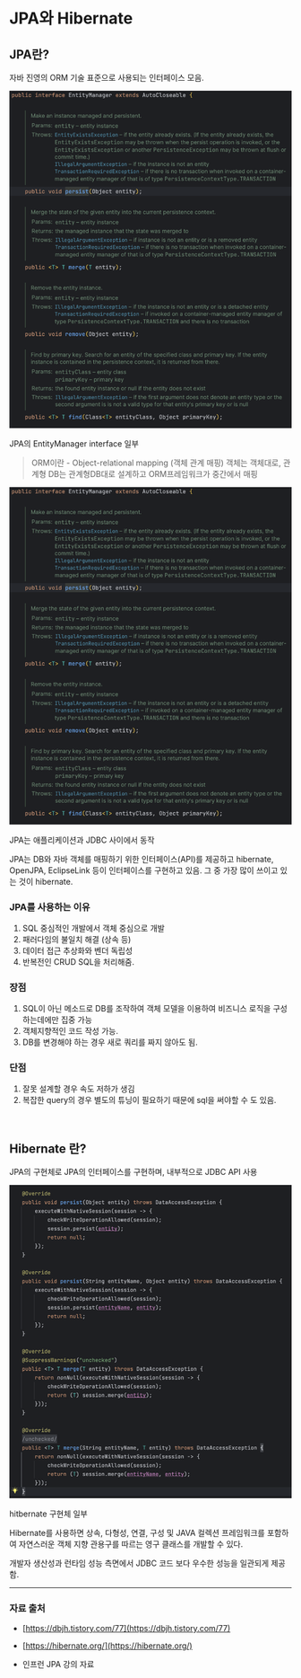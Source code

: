 # JPA와 Hibernate

## JPA란?

자바 진영의 ORM 기술 표준으로 사용되는 인터페이스 모음.

![Jpa, Hibernate1](./img/Jpa,Hibernate1.png)

JPA의 EntityManager interface 일부

> ORM이란 - Object-relational mapping (객체 관계 매핑) 객체는 객체대로, 관계형 DB는 관계형DB대로 설계하고 ORM프레임워크가 중간에서 매핑
> 

![Jpa, Hibernate2](./img/Jpa,Hibernate1.png)

JPA는 애플리케이션과 JDBC 사이에서 동작

JPA는 DB와 자바 객체를 매핑하기 위한 인터페이스(API)를 제공하고 hibernate, OpenJPA, EclipseLink 등이 인터페이스를 구현하고 있음. 그 중 가장 많이 쓰이고 있는 것이 hibernate.

### JPA를 사용하는 이유

1. SQL 중심적인 개발에서 객체 중심으로 개발
2. 패러다임의 불일치 해결 (상속 등)
3. 데이터 접근 추상화와 벤더 독립성
4. 반복전인 CRUD SQL을 처리해줌.

### 장점

1. SQL이 아닌 메소드로 DB를 조작하여 객체 모델을 이용하여 비즈니스 로직을 구성하는데에만 집중 가능
2. 객체지향적인 코드 작성 가능.
3. DB를 변경해야 하는 경우 새로 쿼리를 짜지 않아도 됨.

### 단점

1. 잘못 설계할 경우 속도 저하가 생김
2. 복잡한 query의 경우 별도의 튜닝이 필요하기 때문에 sql을 써야할 수 도 있음.

<br>

## Hibernate 란?

JPA의 구현체로 JPA의 인터페이스를 구현하며, 내부적으로 JDBC API 사용

![Jpa, Hibernate3](./img/Jpa%2CHibernate3.png)

hitbernate 구현체 일부

Hibernate를 사용하면 상속, 다형성, 연결, 구성 및 JAVA 컬렉션 프레임워크를 포함하여 자연스러운 객체 지향 관용구를 따르는 영구 클래스를 개발할 수 있다.

개발자 생산성과 런타임 성능 측면에서 JDBC 코드 보다 우수한 성능을 일관되게 제공함.

---

### 자료 출처

- [https://dbjh.tistory.com/77](https://dbjh.tistory.com/77)

- [https://hibernate.org/](https://hibernate.org/)

- 인프런 JPA 강의 자료